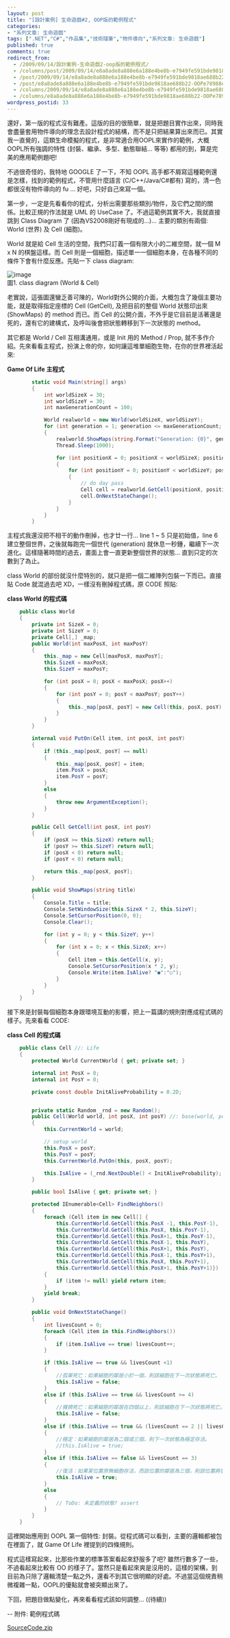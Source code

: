 ```yaml
---
layout: post
title: "[設計案例] 生命遊戲#2, OOP版的範例程式"
categories:
- "系列文章: 生命遊戲"
tags: [".NET","C#","作品集","技術隨筆","物件導向","系列文章: 生命遊戲"]
published: true
comments: true
redirect_from:
  - /2009/09/14/設計案例-生命遊戲2-oop版的範例程式/
  - /columns/post/2009/09/14/e8a8ade8a888e6a188e4be8b-e7949fe591bde9818ae688b22-OOPe78988e79a84e7af84e4be8be7a88be5bc8f.aspx/
  - /post/2009/09/14/e8a8ade8a888e6a188e4be8b-e7949fe591bde9818ae688b22-OOPe78988e79a84e7af84e4be8be7a88be5bc8f.aspx/
  - /post/e8a8ade8a888e6a188e4be8b-e7949fe591bde9818ae688b22-OOPe78988e79a84e7af84e4be8be7a88be5bc8f.aspx/
  - /columns/2009/09/14/e8a8ade8a888e6a188e4be8b-e7949fe591bde9818ae688b22-OOPe78988e79a84e7af84e4be8be7a88be5bc8f.aspx/
  - /columns/e8a8ade8a888e6a188e4be8b-e7949fe591bde9818ae688b22-OOPe78988e79a84e7af84e4be8be7a88be5bc8f.aspx/
wordpress_postid: 33
---
```


還好，第一版的程式沒有難產。這版的目的很簡單，就是把題目實作出來，同時我會盡量套用物件導向的理念去設計程式的結構，而不是只把結果算出來而已。其實我一直覺的，這類生命模擬的程式，是非常適合用OOPL來實作的範例，大概OOPL所有強調的特性 (封裝、繼承、多型、動態聯結... 等等) 都用的到，算是完美的應用範例題吧! 

不過很奇怪的，我特地 GOOGLE 了一下，不知 OOPL 高手都不屑寫這種範例還是怎樣，找到的範例程式，不管用什麼語言 (C/C++/Java/C#都有) 寫的，清一色都很沒有物件導向的 fu ... 好吧，只好自己來寫一個。

第一步，一定是先看看你的程式，分析出需要那些類別/物件，及它們之間的關係。比較正規的作法就是 UML 的 UseCase 了。不過這範例其實不大，我就直接跳到 Class Diagram 了 (因為VS2008剛好有現成的...)... 主要的類別有兩個: World (世界) 及 Cell (細胞)。

World 就是給 Cell 生活的空間，我們只訂義一個有限大小的二維空間，就一個 M x N 的棋盤這樣。而 Cell 則是一個細胞，描述單一一個細胞本身，在各種不同的條件下會有什麼反應。先貼一下 class diagram:

 

![image](/wp-content/be-files/WindowsLiveWriter/2OOP/38218C71/image.png)   
圖1. class diagram (World & Cell)

老實說，這張圖還蠻乏善可陳的，World對外公開的介面，大概包含了幾個主要功能，就是取得指定座標的 Cell (GetCell), 及把目前的整個 World 狀態印出來 (ShowMaps) 的 method 而已。而 Cell 的公開介面，不外乎是它目前是活著還是死的，還有它的建構式，及呼叫後會把狀態轉移到下一次狀態的 method。

其它都是 World / Cell 互相溝通用，或是 Init 用的 Method / Prop, 就不多作介紹。先來看看主程式，扮演上帝的你，如何讓這堆單細胞生物，在你的世界裡活起來:

**Game Of Life 主程式**

```csharp
        static void Main(string[] args)
        {
            int worldSizeX = 30;
            int worldSizeY = 30;
            int maxGenerationCount = 100;

            World realworld = new World(worldSizeX, worldSizeY);
            for (int generation = 1; generation <= maxGenerationCount; generation++)
            {
                realworld.ShowMaps(string.Format("Generation: {0}", generation));
                Thread.Sleep(1000);

                for (int positionX = 0; positionX < worldSizeX; positionX++)
                {
                    for (int positionY = 0; positionY < worldSizeY; positionY++)
                    {
                        // do day pass
                        Cell cell = realworld.GetCell(positionX, positionY) as Cell;
                        cell.OnNextStateChange();
                    }
                }
            }
        }
```

 

主程式我還沒把不相干的動作刪掉，也才廿一行... line 1 ~ 5 只是初始值，line 6 建立整個世界，之後就每跑完一個世代 (generation) 就休息一秒鍾，繼續下一次進化。這樣隨著時間的過去，畫面上會一直更新整個世界的狀態... 直到只定的次數到了為止。

 

class World 的部份就沒什麼特別的，就只是把一個二維陣列包裝一下而已。直接貼 Code 就混過去吧 XD，一樣沒有刪掉程式碼，原 CODE 照貼:

**class World 的程式碼**
```csharp
    public class World
    {
        private int SizeX = 0;
        private int SizeY = 0;
        private Cell[,] _map;
        public World(int maxPosX, int maxPosY)
        {
            this._map = new Cell[maxPosX, maxPosY];
            this.SizeX = maxPosX;
            this.SizeY = maxPosY;

            for (int posX = 0; posX < maxPosX; posX++)
            {
                for (int posY = 0; posY < maxPosY; posY++)
                {
                    this._map[posX, posY] = new Cell(this, posX, posY);
                }
            }
        }

        internal void PutOn(Cell item, int posX, int posY)
        {
            if (this._map[posX, posY] == null)
            {
                this._map[posX, posY] = item;
                item.PosX = posX;
                item.PosY = posY;
            }
            else
            {
                throw new ArgumentException();
            }
        }

        public Cell GetCell(int posX, int posY)
        {
            if (posX >= this.SizeX) return null;
            if (posY >= this.SizeY) return null;
            if (posX < 0) return null;
            if (posY < 0) return null;

            return this._map[posX, posY];
        }

        public void ShowMaps(string title)
        {
            Console.Title = title;
            Console.SetWindowSize(this.SizeX * 2, this.SizeY);
            Console.SetCursorPosition(0, 0);
            Console.Clear();

            for (int y = 0; y < this.SizeY; y++)
            {
                for (int x = 0; x < this.SizeX; x++)
                {
                    Cell item = this.GetCell(x, y);
                    Console.SetCursorPosition(x * 2, y);
                    Console.Write(item.IsAlive? "●":"○");
                }
            }
        }
    }
```

 

接下來是封裝每個細胞本身跟環境互動的影響，把上一篇講的規則對應成程式碼的樣子。先來看看 CODE:

**class Cell 的程式碼**
```csharp
    public class Cell //: Life
    {
        protected World CurrentWorld { get; private set; }

        internal int PosX = 0;
        internal int PosY = 0;

        private const double InitAliveProbability = 0.2D;


        private static Random _rnd = new Random();
        public Cell(World world, int posX, int posY) //: base(world, posX, posY)
        {
            this.CurrentWorld = world;

            // setup world
            this.PosX = posY;
            this.PosY = posY;
            this.CurrentWorld.PutOn(this, posX, posY);

            this.IsAlive = (_rnd.NextDouble() < InitAliveProbability);
        }

        public bool IsAlive { get; private set; }

        protected IEnumerable<Cell> FindNeighbors()
        {
            foreach (Cell item in new Cell[] {
                this.CurrentWorld.GetCell(this.PosX -1, this.PosY-1),
                this.CurrentWorld.GetCell(this.PosX, this.PosY-1),
                this.CurrentWorld.GetCell(this.PosX+1, this.PosY-1),
                this.CurrentWorld.GetCell(this.PosX-1, this.PosY),
                this.CurrentWorld.GetCell(this.PosX+1, this.PosY),
                this.CurrentWorld.GetCell(this.PosX-1, this.PosY+1),
                this.CurrentWorld.GetCell(this.PosX, this.PosY+1),
                this.CurrentWorld.GetCell(this.PosX+1, this.PosY+1)})
            {
                if (item != null) yield return item;
            }
            yield break;
        }

        public void OnNextStateChange()
        {
            int livesCount = 0;
            foreach (Cell item in this.FindNeighbors())
            {
                if (item.IsAlive == true) livesCount++;
            }

            if (this.IsAlive == true && livesCount <1)
            {
                //孤單死亡：如果細胞的鄰居小於一個，則該細胞在下一次狀態將死亡。
                this.IsAlive = false;
            }
            else if (this.IsAlive == true && livesCount >= 4)
            {
                //擁擠死亡：如果細胞的鄰居在四個以上，則該細胞在下一次狀態將死亡。
                this.IsAlive = false;
            }
            else if (this.IsAlive == true && (livesCount == 2 || livesCount == 3))
            {
                //穩定：如果細胞的鄰居為二個或三個，則下一次狀態為穩定存活。
                //this.IsAlive = true;
            }
            else if (this.IsAlive == false && livesCount == 3)
            {
                //復活：如果某位置原無細胞存活，而該位置的鄰居為三個，則該位置將復活一細胞。
                this.IsAlive = true;
            }
            else
            {
                // ToDo: 未定義的狀態? assert
            }
        }
    }
```

這裡開始應用到 OOPL 第一個特性: 封裝。從程式碼可以看到，主要的邏輯都被包在裡面了，就 Game Of Life 裡提到的四條規則。

程式這樣寫起來，比那些作業的標準答案看起來舒服多了吧? 雖然行數多了一些，不過看起來比較有 OO 的樣子了。當然只是看起來爽是沒用的，這樣的架構，到目前為只除了邏輯清楚一點之外，還看不到其它很明顯的好處。不過當這個規責稍微複雜一點，OOPL的優點就會被突顯出來了。

下回，把題目做點變化，再來看看程式該如何調整…   ((待續))

--
附件: 範例程式碼

[SourceCode.zip](https://github.com/andrew0928/Demo.GameOfLife)
